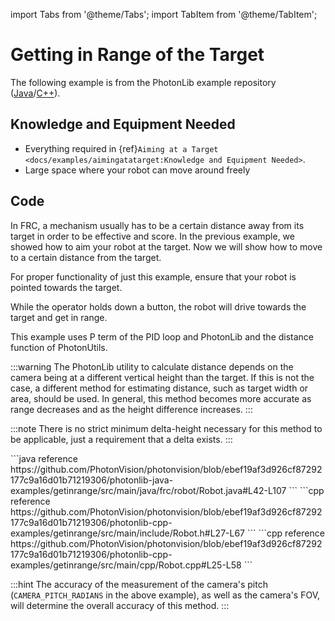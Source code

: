 import Tabs from '@theme/Tabs';
import TabItem from '@theme/TabItem';

# Getting in Range of the Target

The following example is from the PhotonLib example repository ([Java](https://github.com/PhotonVision/photonvision/tree/master/photonlib-java-examples/getinrange)/[C++](https://github.com/PhotonVision/photonvision/tree/master/photonlib-cpp-examples/getinrange)).

## Knowledge and Equipment Needed

- Everything required in \{ref}`Aiming at a Target <docs/examples/aimingatatarget:Knowledge and Equipment Needed>`.
- Large space where your robot can move around freely

## Code

In FRC, a mechanism usually has to be a certain distance away from its target in order to be effective and score. In the previous example, we showed how to aim your robot at the target. Now we will show how to move to a certain distance from the target.

For proper functionality of just this example, ensure that your robot is pointed towards the target.

While the operator holds down a button, the robot will drive towards the target and get in range.

This example uses P term of the PID loop and PhotonLib and the distance function of PhotonUtils.

:::warning
The PhotonLib utility to calculate distance depends on the camera being at a different vertical height than the target. If this is not the case, a different method for estimating distance, such as target width or area, should be used. In general, this method becomes more accurate as range decreases and as the height difference increases.
:::

:::note
There is no strict minimum delta-height necessary for this method to be applicable, just a requirement that a delta exists.
:::

<Tabs groupId="lang">
  <TabItem value="java" label="Java">
```java reference
https://github.com/PhotonVision/photonvision/blob/ebef19af3d926cf87292177c9a16d01b71219306/photonlib-java-examples/getinrange/src/main/java/frc/robot/Robot.java#L42-L107
```
  </TabItem>
  <TabItem value="cpp" label="C++ (Header)">
```cpp reference
https://github.com/PhotonVision/photonvision/blob/ebef19af3d926cf87292177c9a16d01b71219306/photonlib-cpp-examples/getinrange/src/main/include/Robot.h#L27-L67
```
  </TabItem>
  <TabItem value="cpp-src" label="C++ (Source)">
```cpp reference
https://github.com/PhotonVision/photonvision/blob/ebef19af3d926cf87292177c9a16d01b71219306/photonlib-cpp-examples/getinrange/src/main/cpp/Robot.cpp#L25-L58
```
  </TabItem>
</Tabs>

:::hint
The accuracy of the measurement of the camera's pitch (`CAMERA_PITCH_RADIANS` in the above example), as well as the camera's FOV, will determine the overall accuracy of this method.
:::
